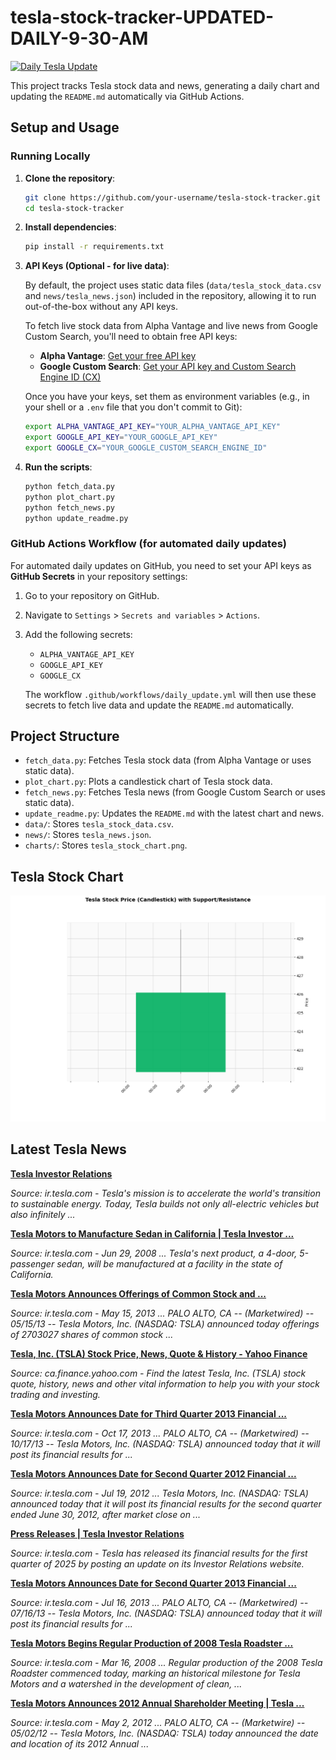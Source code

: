 # tesla-stock-tracker-UPDATED-DAILY-9-30-AM
[![Daily Tesla Update](https://github.com/tamseel101/tesla-stock-tracker/actions/workflows/daily_update.yml/badge.svg)](https://github.com/tamseel101/tesla-stock-tracker/actions/workflows/daily_update.yml)

This project tracks Tesla stock data and news, generating a daily chart and updating the `README.md` automatically via GitHub Actions.

## Setup and Usage

### Running Locally

1.  **Clone the repository**:
    ```bash
    git clone https://github.com/your-username/tesla-stock-tracker.git
    cd tesla-stock-tracker
    ```

2.  **Install dependencies**:
    ```bash
    pip install -r requirements.txt
    ```

3.  **API Keys (Optional - for live data)**:

    By default, the project uses static data files (`data/tesla_stock_data.csv` and `news/tesla_news.json`) included in the repository, allowing it to run out-of-the-box without any API keys.

    To fetch live stock data from Alpha Vantage and live news from Google Custom Search, you'll need to obtain free API keys:

    *   **Alpha Vantage**: [Get your free API key](https://www.alphavantage.co/support/#api-key)
    *   **Google Custom Search**: [Get your API key and Custom Search Engine ID (CX)](https://developers.google.com/custom-search/v1/overview)

    Once you have your keys, set them as environment variables (e.g., in your shell or a `.env` file that you don't commit to Git):

    ```bash
    export ALPHA_VANTAGE_API_KEY="YOUR_ALPHA_VANTAGE_API_KEY"
    export GOOGLE_API_KEY="YOUR_GOOGLE_API_KEY"
    export GOOGLE_CX="YOUR_GOOGLE_CUSTOM_SEARCH_ENGINE_ID"
    ```

4.  **Run the scripts**:
    ```bash
    python fetch_data.py
    python plot_chart.py
    python fetch_news.py
    python update_readme.py
    ```

### GitHub Actions Workflow (for automated daily updates)

For automated daily updates on GitHub, you need to set your API keys as **GitHub Secrets** in your repository settings:

1.  Go to your repository on GitHub.
2.  Navigate to `Settings` > `Secrets and variables` > `Actions`.
3.  Add the following secrets:
    *   `ALPHA_VANTAGE_API_KEY`
    *   `GOOGLE_API_KEY`
    *   `GOOGLE_CX`

    The workflow `.github/workflows/daily_update.yml` will then use these secrets to fetch live data and update the `README.md` automatically.

## Project Structure

*   `fetch_data.py`: Fetches Tesla stock data (from Alpha Vantage or uses static data).
*   `plot_chart.py`: Plots a candlestick chart of Tesla stock data.
*   `fetch_news.py`: Fetches Tesla news (from Google Custom Search or uses static data).
*   `update_readme.py`: Updates the `README.md` with the latest chart and news.
*   `data/`: Stores `tesla_stock_data.csv`.
*   `news/`: Stores `tesla_news.json`.
*   `charts/`: Stores `tesla_stock_chart.png`.


## Tesla Stock Chart

![Tesla Stock Chart](charts/tesla_stock_chart.png?20250922144300)































## Latest Tesla News

**[Tesla Investor Relations](https://ir.tesla.com/)**

_Source: ir.tesla.com - Tesla's mission is to accelerate the world's transition to sustainable energy. Today, Tesla builds not only all-electric vehicles but also infinitely ..._

**[Tesla Motors to Manufacture Sedan in California | Tesla Investor ...](https://ir.tesla.com/press-release/tesla-motors-manufacture-sedan-california)**

_Source: ir.tesla.com - Jun 29, 2008 ... Tesla's next product, a 4-door, 5-passenger sedan, will be manufactured at a facility in the state of California._

**[Tesla Motors Announces Offerings of Common Stock and ...](https://ir.tesla.com/press-release/tesla-motors-announces-offerings-common-stock-and-convertible)**

_Source: ir.tesla.com - May 15, 2013 ... PALO ALTO, CA -- (Marketwired) -- 05/15/13 -- Tesla Motors, Inc. (NASDAQ: TSLA) announced today offerings of 2703027 shares of common stock ..._

**[Tesla, Inc. (TSLA) Stock Price, News, Quote & History - Yahoo Finance](https://ca.finance.yahoo.com/quote/TSLA/)**

_Source: ca.finance.yahoo.com - Find the latest Tesla, Inc. (TSLA) stock quote, history, news and other vital information to help you with your stock trading and investing._

**[Tesla Motors Announces Date for Third Quarter 2013 Financial ...](https://ir.tesla.com/press-release/tesla-motors-announces-date-third-quarter-2013-financial-results)**

_Source: ir.tesla.com - Oct 17, 2013 ... PALO ALTO, CA -- (Marketwired) -- 10/17/13 -- Tesla Motors, Inc. (NASDAQ: TSLA) announced today that it will post its financial results for ..._

**[Tesla Motors Announces Date for Second Quarter 2012 Financial ...](https://ir.tesla.com/press-release/tesla-motors-announces-date-second-quarter-2012-financial)**

_Source: ir.tesla.com - Jul 19, 2012 ... Tesla Motors, Inc. (NASDAQ: TSLA) announced today that it will post its financial results for the second quarter ended June 30, 2012, after market close on ..._

**[Press Releases | Tesla Investor Relations](https://ir.tesla.com/press)**

_Source: ir.tesla.com - Tesla has released its financial results for the first quarter of 2025 by posting an update on its Investor Relations website._

**[Tesla Motors Announces Date for Second Quarter 2013 Financial ...](https://ir.tesla.com/press-release/tesla-motors-announces-date-second-quarter-2013-financial)**

_Source: ir.tesla.com - Jul 16, 2013 ... PALO ALTO, CA -- (Marketwired) -- 07/16/13 -- Tesla Motors, Inc. (NASDAQ: TSLA) announced today that it will post its financial results for ..._

**[Tesla Motors Begins Regular Production of 2008 Tesla Roadster ...](https://ir.tesla.com/press-release/tesla-motors-begins-regular-production-2008-tesla-roadster)**

_Source: ir.tesla.com - Mar 16, 2008 ... Regular production of the 2008 Tesla Roadster commenced today, marking an historical milestone for Tesla Motors and a watershed in the development of clean, ..._

**[Tesla Motors Announces 2012 Annual Shareholder Meeting | Tesla ...](https://ir.tesla.com/press-release/tesla-motors-announces-2012-annual-shareholder-meeting)**

_Source: ir.tesla.com - May 2, 2012 ... PALO ALTO, CA -- (Marketwire) -- 05/02/12 -- Tesla Motors, Inc. (NASDAQ: TSLA) today announced the date and location of its 2012 Annual ..._

